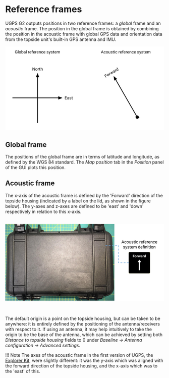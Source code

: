 # Reference frames

UGPS G2 outputs positions in two reference frames: a _global_ frame and an _acoustic_ frame. The position in the global frame is obtained by combining the position in the acoustic frame with global GPS data and orientation data from the topside unit's built-in GPS antenna and IMU.

![reference_systems](../../img/reference_systems_g2.png)

## Global frame

The positions of the global frame are in terms of latitude and longitude, as defined by the WGS 84 standard. The _Map position_ tab in the _Position_ panel of the GUI plots this position.

## Acoustic frame

The x-axis of the acoustic frame is defined by the 'Forward' direction of the topside housing (indicated by a label on the lid, as shown in the figure below). The y-axes and z-axes are defined to be 'east' and 'down' respectively in relation to this x-axis.<br><br>

![reference_system_pelicase](../../img/reference_system_pelicase_g2.png)

<br>

The default origin is a point on the topside housing, but can be taken to be anywhere: it is entirely defined by the positioning of the antenna/receivers with respect to it. If using an antenna, it may help intuitively to take the origin to be the base of the antenna, which can be achieved by setting both *Distance to topside housing* fields to 0 under *Baseline -> Antenna configuration -> Advanced settings*.

!!! Note
    The axes of the acoustic frame in the first version of UGPS, the [Explorer Kit](../../explorer-kit/quickstart), were slightly different: it was the y-axis which was aligned with the forward direction of the topside housing, and the x-axis which was to the 'east' of this.
